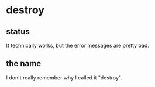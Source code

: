 # destroy

## status

It technically works, but the error messages are pretty bad.

## the name

I don't really remember why I called it "destroy".
